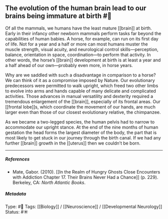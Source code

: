 ## The evolution of the human brain lead to our brains being immature at birth  #🧠 

Of all the mammals, we humans have the least mature [[brain]] at birth. Early in their infancy other newborn mammals perform tasks far beyond the capabilities of human babies. A horse, for example, can run on its first day of life. Not for a year and a half or more can most humans muster the muscle strength, visual acuity, and neurological control skills—perception, balance, orientation in space, coordination—to perform that activity. In other words, the horse’s [[brain]] development at birth is at least a year and a half ahead of our own—probably even more, in horse years. 

Why are we saddled with such a disadvantage in comparison to a horse? We can think of it as a compromise imposed by Nature. Our evolutionary predecessors were permitted to walk upright, which freed two other limbs to evolve into arms and hands capable of many delicate and complicated activities. Those advances in manual versatility and dexterity required a tremendous enlargement of the [[brain]], especially of its frontal areas. Our [[frontal lobe]]s, which coordinate the movement of our hands, are much larger even than those of our closest evolutionary relative, the chimpanzee.

As we became a two-legged species, the human pelvis had to narrow to accommodate our upright stance. At the end of the nine months of human gestation the head forms the largest diameter of the body, the part that is most likely to get stuck in our journey through the birth canal. If we had any further [[brain]] growth in the [[uterus]] then we couldn’t be born.

___

##### References

- Mate, Gabor. (2010). [[In the Realm of Hungry Ghosts Close Encounters with Addiction Chapter 17. Their Brains Never Had a Chance]] (p. 229). Berkeley, CA: _North Atlantic Books_.

##### Metadata

Type: #🔴 
Tags: [[Biology]] / [[Neuroscience]] / [[Developmental Neurology]] 
Status: #☀️ 